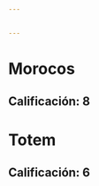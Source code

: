 ```yaml
---


---
```


<h1 id="morocos">Morocos</h1>
<h2 id="calificación-8">Calificación: 8</h2>
<h1 id="totem">Totem</h1>
<h2 id="calificación-6">Calificación: 6</h2>

